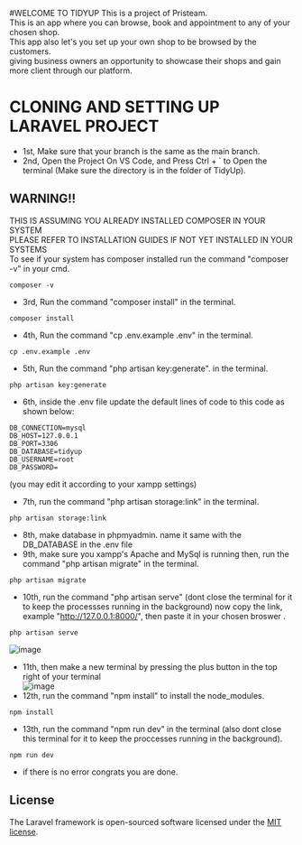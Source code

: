#WELCOME TO TIDYUP
This is a project of Pristeam. </br>
This is an app where you can browse, book and appointment to any of your chosen shop. </br>
This app also let's you set up your own shop to be browsed by the customers. </br>
giving business owners an opportunity to showcase their shops and gain more client through our platform.

# CLONING AND SETTING UP LARAVEL PROJECT

- 1st, Make sure that your branch is the same as the main branch.
- 2nd, Open the Project On VS Code, and Press Ctrl + ` to Open the terminal (Make sure the directory is in the folder of TidyUp).

## WARNING!!
THIS IS ASSUMING YOU ALREADY INSTALLED COMPOSER IN YOUR SYSTEM </br>
PLEASE REFER TO INSTALLATION GUIDES IF NOT YET INSTALLED IN YOUR SYSTEMS </br>
To see if your system has composer installed run the command
"composer -v" in your cmd.
```
composer -v
```

- 3rd, Run the command "composer install" in the terminal.
```
composer install
```
- 4th, Run the command "cp .env.example .env" in the terminal.
```
cp .env.example .env
```
- 5th, Run the command "php artisan key:generate". in the terminal.
```
php artisan key:generate
```
- 6th, inside the .env file update the default lines of code to this code as shown below:
```
DB_CONNECTION=mysql
DB_HOST=127.0.0.1
DB_PORT=3306
DB_DATABASE=tidyup
DB_USERNAME=root
DB_PASSWORD=
```

(you may edit it according to your xampp settings)

- 7th, run the command "php artisan storage:link" in the terminal.
```
php artisan storage:link
```
- 8th, make database in phpmyadmin. name it same with the DB_DATABASE in the .env file 
- 9th, make sure you xampp's Apache and MySql is running then, run the command "php artisan migrate" in the terminal.
```
php artisan migrate
```
- 10th, run the command "php artisan serve" (dont close the terminal for it to keep the processses running in the background)
  now copy the link, example "http://127.0.0.1:8000/", then paste it in your chosen broswer .
```
php artisan serve
```
![image](https://github.com/user-attachments/assets/edfc360c-8039-45c8-8566-6bd320fbbd26)
- 11th, then make a new terminal by pressing the plus button in the top right of your terminal </br>
![image](https://github.com/user-attachments/assets/97b94aa5-3432-4921-a7bb-26514b07ac5f)
- 12th, run the command "npm install" to install the node_modules.
```
npm install
```
- 13th, run the command "npm run dev" in the terminal (also dont close this terminal for it to keep the proccesses running in the background).
```
npm run dev
```
- if there is no error congrats you are done.



## License

The Laravel framework is open-sourced software licensed under the [MIT license](https://opensource.org/licenses/MIT).
